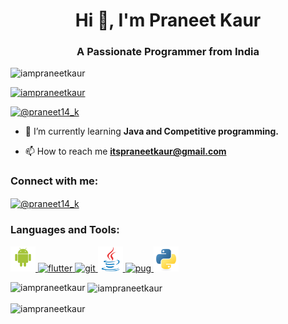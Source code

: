 <h1 align="center">Hi 👋, I'm Praneet Kaur</h1>
<h3 align="center">A Passionate Programmer from India</h3>

<p align="left"> <img src="https://komarev.com/ghpvc/?username=iampraneetkaur&label=Profile%20views&color=0e75b6&style=flat" alt="iampraneetkaur" /> </p>

<p align="left"> <a href="https://github.com/ryo-ma/github-profile-trophy"><img src="https://github-profile-trophy.vercel.app/?username=iampraneetkaur" alt="iampraneetkaur" /></a> </p>

<p align="left"> <a href="https://twitter.com/@praneet14_k" target="blank"><img src="https://img.shields.io/twitter/follow/@praneet14_k?logo=twitter&style=for-the-badge" alt="@praneet14_k" /></a> </p>

- 🌱 I’m currently learning **Java and Competitive programming.**

- 📫 How to reach me **itspraneetkaur@gmail.com**

<h3 align="left">Connect with me:</h3>
<p align="left">
<a href="https://twitter.com/@praneet14_k" target="blank"><img align="center" src="https://raw.githubusercontent.com/rahuldkjain/github-profile-readme-generator/master/src/images/icons/Social/twitter.svg" alt="@praneet14_k" height="30" width="40" /></a>
</p>

<h3 align="left">Languages and Tools:</h3>
<p align="left"> <a href="https://developer.android.com" target="_blank" rel="noreferrer"> <img src="https://raw.githubusercontent.com/devicons/devicon/master/icons/android/android-original-wordmark.svg" alt="android" width="40" height="40"/> </a> <a href="https://flutter.dev" target="_blank" rel="noreferrer"> <img src="https://www.vectorlogo.zone/logos/flutterio/flutterio-icon.svg" alt="flutter" width="40" height="40"/> </a> <a href="https://git-scm.com/" target="_blank" rel="noreferrer"> <img src="https://www.vectorlogo.zone/logos/git-scm/git-scm-icon.svg" alt="git" width="40" height="40"/> </a> <a href="https://www.java.com" target="_blank" rel="noreferrer"> <img src="https://raw.githubusercontent.com/devicons/devicon/master/icons/java/java-original.svg" alt="java" width="40" height="40"/> </a> <a href="https://pugjs.org" target="_blank" rel="noreferrer"> <img src="https://cdn.worldvectorlogo.com/logos/pug.svg" alt="pug" width="40" height="40"/> </a> <a href="https://www.python.org" target="_blank" rel="noreferrer"> <img src="https://raw.githubusercontent.com/devicons/devicon/master/icons/python/python-original.svg" alt="python" width="40" height="40"/> </a> </p>

<p><img align="left" src="https://github-readme-stats.vercel.app/api/top-langs?username=iampraneetkaur&show_icons=true&locale=en&layout=compact" alt="iampraneetkaur" /></p>

<p>&nbsp;<img align="center" src="https://github-readme-stats.vercel.app/api?username=iampraneetkaur&show_icons=true&locale=en" alt="iampraneetkaur" /></p>

<p><img align="center" src="https://github-readme-streak-stats.herokuapp.com/?user=iampraneetkaur&" alt="iampraneetkaur" /></p>

